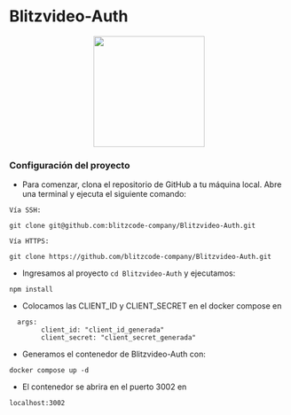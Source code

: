# Blitzvideo-Auth

<p align="center">
    <img src="https://drive.google.com/uc?export=download&id=1yyVoEHmLQgzYpDJJJvjtpo1MHdZNP84k" width="200">
</p>

### Configuración del proyecto

-   Para comenzar, clona el repositorio de GitHub a tu máquina local. Abre una terminal y ejecuta el siguiente comando:

`Vía SSH:`

```
git clone git@github.com:blitzcode-company/Blitzvideo-Auth.git
```

`Vía HTTPS:`

```
git clone https://github.com/blitzcode-company/Blitzvideo-Auth.git
```

-   Ingresamos al proyecto `cd Blitzvideo-Auth` y ejecutamos:

```
npm install
```
-   Colocamos las CLIENT_ID y CLIENT_SECRET en el docker compose en 

```
  args:
        client_id: "client_id_generada"
        client_secret: "client_secret_generada"
```

-   Generamos el contenedor de Blitzvideo-Auth con:

```
docker compose up -d
```

- El contenedor se abrira en el puerto 3002 en


```
localhost:3002
```
